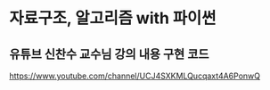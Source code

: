 # 자료구조, 알고리즘 with 파이썬
## 유튜브 신찬수 교수님 강의 내용 구현 코드
https://www.youtube.com/channel/UCJ4SXKMLQucqaxt4A6PonwQ
